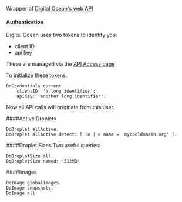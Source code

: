 Wrapper of [Digital Ocean's web API](https://developers.digitalocean.com/)

#### Authentication

Digital Ocean uses two tokens to identify you:

-  client ID
-  api key

These are managed via the [API Access page](https://cloud.digitalocean.com/api_access)

To initialize these tokens:
<pre><code>DoCredentials current
	clientID: 'a long identifier';
	apiKey: 'another long identifier'.	
</code></pre>

Now all API calls will originate from this user.

####Active Droplets
<pre><code>DoDroplet allActive.
DoDroplet allActive detect: [ :e | e name = 'mycooldomain.org' ].</code></pre>

####Droplet Sizes
Two useful queries:
<pre><code>DoDropletSize all.
DoDropletSize named: '512MB'</code></pre>

####Images
<pre><code>DoImage globalImages.
DoImage snapshots.
DoImage all</code></pre>
